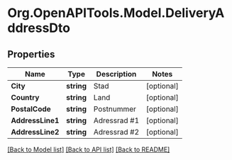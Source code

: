# Org.OpenAPITools.Model.DeliveryAddressDto

## Properties

Name | Type | Description | Notes
------------ | ------------- | ------------- | -------------
**City** | **string** | Stad | [optional] 
**Country** | **string** | Land | [optional] 
**PostalCode** | **string** | Postnummer | [optional] 
**AddressLine1** | **string** | Adressrad #1 | [optional] 
**AddressLine2** | **string** | Adressrad #2 | [optional] 

[[Back to Model list]](../README.md#documentation-for-models) [[Back to API list]](../README.md#documentation-for-api-endpoints) [[Back to README]](../README.md)

